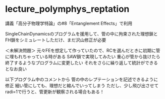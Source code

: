 # lecture_polymphys_reptation

講義「高分子物理学特論」の#8「Entanglement Effects」で利用

SingleChainDynamicsのプログラムを援用して、管の中に拘束された理想鎖とFH鎖をシミュレートしただけ、まだ沢山修正が必要

＜未解決問題＞
元々FEを想定して作っていたので、RCを選んだときに初期に管に埋もれちゃっている時がある
SAW鎖で実現してみたい
重心が管から抜けたら終了するようなプログラムに変更したい
それをさらに繰り返して統計ができるとなお良い

以下プログラム中のコメントから
管の中のレプテーションを記述できるように修正
細い管にしても、理想だと縮んでいってしまう
ただし、少し飛び出させてradi=1で行うと、管更新が観察される場合もある！
